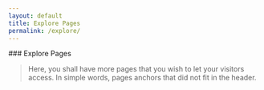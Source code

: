 ```yaml
---
layout: default
title: Explore Pages
permalink: /explore/
---
```


<article markdown="1">
### <i class="fas fa-book"></i> Explore Pages

> Here, you shall have more pages that you wish to let your visitors access. In simple words, pages anchors that did not fit in the header.

</article>
